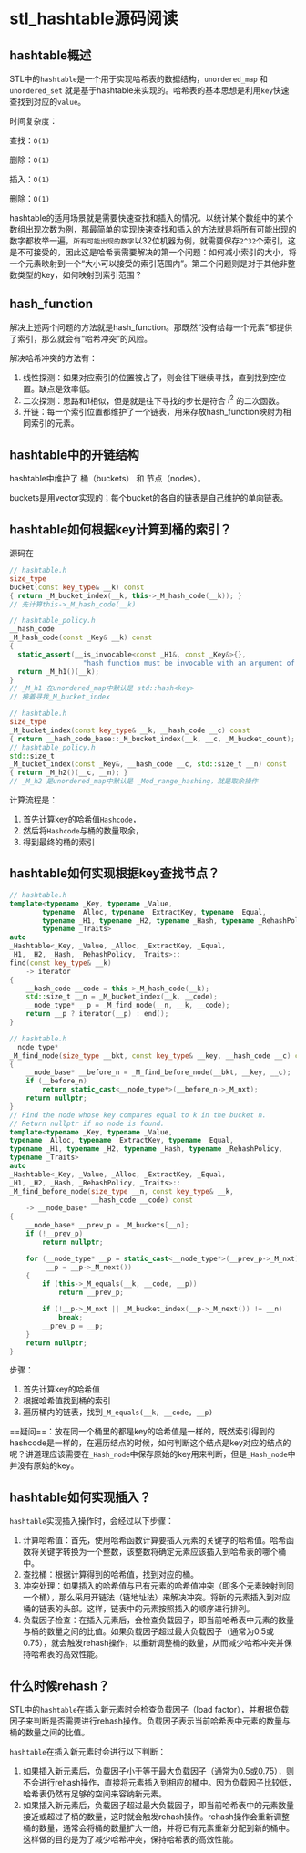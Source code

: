 # stl_hashtable源码阅读

## hashtable概述

STL中的`hashtable`是一个用于实现哈希表的数据结构，`unordered_map` 和 `unordered_set` 就是基于hashtable来实现的。哈希表的基本思想是利用`key`快速查找到对应的`value`。

时间复杂度：

查找：`O(1)`

删除：`O(1)`

插入：`O(1)`

删除：`O(1)`

hashtable的适用场景就是需要快速查找和插入的情况。以统计某个数组中的某个数组出现次数为例，那最简单的实现快速查找和插入的方法就是将所有可能出现的数字都枚举一遍，`所有可能出现的数字`以32位机器为例，就需要保存`2^32`个索引，这是不可接受的，因此这是哈希表需要解决的第一个问题：如何减小索引的大小，将一个元素映射到一个“大小可以接受的索引范围内”。第二个问题则是对于其他非整数类型的key，如何映射到索引范围？

## hash_function

解决上述两个问题的方法就是hash_function。那既然“没有给每一个元素”都提供了索引，那么就会有“哈希冲突”的风险。

解决哈希冲突的方法有：

1. 线性探测：如果对应索引的位置被占了，则会往下继续寻找，直到找到空位置。缺点是效率低。
2. 二次探测：思路和1相似，但是就是往下寻找的步长是符合 $i^2$ 的二次函数。
3. 开链：每一个索引位置都维护了一个链表，用来存放hash_function映射为相同索引的元素。



## hashtable中的开链结构

hashtable中维护了 桶（buckets） 和 节点（nodes）。

buckets是用vector实现的；每个bucket的各自的链表是自己维护的单向链表。



## hashtable如何根据key计算到桶的索引？

源码在

```cpp
// hashtable.h
size_type
bucket(const key_type& __k) const
{ return _M_bucket_index(__k, this->_M_hash_code(__k)); }
// 先计算this->_M_hash_code(__k)

// hashtable_policy.h
__hash_code
_M_hash_code(const _Key& __k) const
{
  static_assert(__is_invocable<const _H1&, const _Key&>{},
                  "hash function must be invocable with an argument of key type");
  return _M_h1()(__k);
}
// _M_h1 在unordered_map中默认是 std::hash<key>
// 接着寻找_M_bucket_index

// hashtable.h
size_type
_M_bucket_index(const key_type& __k, __hash_code __c) const
{ return __hash_code_base::_M_bucket_index(__k, __c, _M_bucket_count); }
// hashtable_policy.h
std::size_t
_M_bucket_index(const _Key&, __hash_code __c, std::size_t __n) const
{ return _M_h2()(__c, __n); }
// _M_h2 是unordered_map中默认是 _Mod_range_hashing，就是取余操作
```

计算流程是：

1. 首先计算key的哈希值`Hashcode`，
2. 然后将`Hashcode`与桶的数量取余，
3. 得到最终的桶的索引



## hashtable如何实现根据key查找节点？

```cpp
// hashtable.h
template<typename _Key, typename _Value,
		typename _Alloc, typename _ExtractKey, typename _Equal,
		typename _H1, typename _H2, typename _Hash, typename _RehashPolicy,
		typename _Traits>
auto
_Hashtable<_Key, _Value, _Alloc, _ExtractKey, _Equal,
_H1, _H2, _Hash, _RehashPolicy, _Traits>::
find(const key_type& __k)
    -> iterator
{
    __hash_code __code = this->_M_hash_code(__k);
    std::size_t __n = _M_bucket_index(__k, __code);
    __node_type* __p = _M_find_node(__n, __k, __code);
    return __p ? iterator(__p) : end();
}

// hashtable.h
__node_type*
_M_find_node(size_type __bkt, const key_type& __key, __hash_code __c) const
{
    __node_base* __before_n = _M_find_before_node(__bkt, __key, __c);
    if (__before_n)
        return static_cast<__node_type*>(__before_n->_M_nxt);
    return nullptr;
}
// Find the node whose key compares equal to k in the bucket n.
// Return nullptr if no node is found.
template<typename _Key, typename _Value,
typename _Alloc, typename _ExtractKey, typename _Equal,
typename _H1, typename _H2, typename _Hash, typename _RehashPolicy,
typename _Traits>
auto
_Hashtable<_Key, _Value, _Alloc, _ExtractKey, _Equal,
_H1, _H2, _Hash, _RehashPolicy, _Traits>::
_M_find_before_node(size_type __n, const key_type& __k,
                    __hash_code __code) const
    -> __node_base*
{
    __node_base* __prev_p = _M_buckets[__n];
    if (!__prev_p)
        return nullptr;

    for (__node_type* __p = static_cast<__node_type*>(__prev_p->_M_nxt);;
         __p = __p->_M_next())
    {
        if (this->_M_equals(__k, __code, __p))
            return __prev_p;

        if (!__p->_M_nxt || _M_bucket_index(__p->_M_next()) != __n)
            break;
        __prev_p = __p;
    }
    return nullptr;
}
```

步骤：

1. 首先计算key的哈希值
2. 根据哈希值找到桶的索引
3. 遍历桶内的链表，找到`_M_equals(__k, __code, __p)`

==疑问==：放在同一个桶里的都是key的哈希值是一样的，既然索引得到的hashcode是一样的，在遍历结点的时候，如何判断这个结点是key对应的结点的呢？讲道理应该需要在`_Hash_node`中保存原始的key用来判断，但是`_Hash_node`中并没有原始的key。



## hashtable如何实现插入？

`hashtable`实现插入操作时，会经过以下步骤：

1. 计算哈希值：首先，使用哈希函数计算要插入元素的关键字的哈希值。哈希函数将关键字转换为一个整数，该整数将确定元素应该插入到哈希表的哪个桶中。
2. 查找桶：根据计算得到的哈希值，找到对应的桶。
3. 冲突处理：如果插入的哈希值与已有元素的哈希值冲突（即多个元素映射到同一个桶），那么采用开链法（链地址法）来解决冲突。将新的元素插入到对应桶的链表的头部。这样，链表中的元素按照插入的顺序进行排列。
4. 负载因子检查：在插入元素后，会检查负载因子，即当前哈希表中元素的数量与桶的数量之间的比值。如果负载因子超过最大负载因子（通常为0.5或0.75），就会触发rehash操作，以重新调整桶的数量，从而减少哈希冲突并保持哈希表的高效性能。



## 什么时候rehash？

STL中的`hashtable`在插入新元素时会检查负载因子（load factor），并根据负载因子来判断是否需要进行rehash操作。负载因子表示当前哈希表中元素的数量与桶的数量之间的比值。

`hashtable`在插入新元素时会进行以下判断：

1. 如果插入新元素后，负载因子小于等于最大负载因子（通常为0.5或0.75），则不会进行rehash操作，直接将元素插入到相应的桶中。因为负载因子比较低，哈希表仍然有足够的空间来容纳新元素。
2. 如果插入新元素后，负载因子超过最大负载因子，即当前哈希表中的元素数量接近或超过了桶的数量，这时就会触发rehash操作。rehash操作会重新调整桶的数量，通常会将桶的数量扩大一倍，并将已有元素重新分配到新的桶中。这样做的目的是为了减少哈希冲突，保持哈希表的高效性能。



